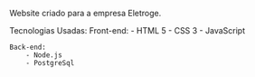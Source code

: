 Website criado para a empresa Eletroge.

Tecnologias Usadas:
    Front-end:
        - HTML 5
        - CSS 3
        - JavaScript

    Back-end:
        - Node.js
        - PostgreSql

        